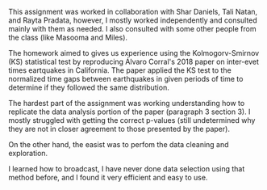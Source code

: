 This assignment was worked in collaboration with Shar Daniels, Tali Natan, and Rayta Pradata, however, I mostly worked independently and consulted mainly with them as needed.
I also consulted with some other people from the class (like Masooma and Miles).

The homework aimed to gives us experience using the Kolmogorv-Smirnov (KS) statistical test by reproducing Álvaro Corral's 2018 paper on inter-evet times eartquakes in California.
The paper applied the KS test to the normalized time gaps between earthquakes in given periods of time to determine if they followed the same distribution. 

The hardest part of the assignment was working understanding how to replicate the data analysis portion of the paper (paragraph 3 section 3).
I mostly struggled with getting the correct p-values (still undetermined why they are not in closer agreement to those presented by the paper).

On the other hand, the easist was to perfom the data cleaning and exploration. 

I learned how to broadcast, I have never done data selection using that method before, and I found it very efficient and easy to use.
